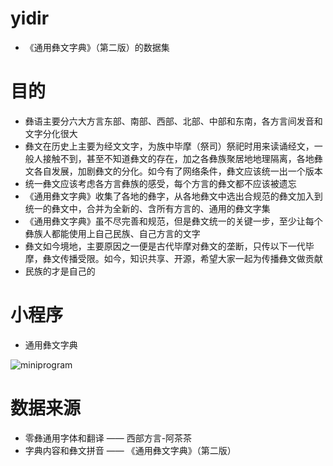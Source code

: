 # yidir
- 《通用彝文字典》（第二版）的数据集
# 目的
- 彝语主要分六大方言东部、南部、西部、北部、中部和东南，各方言间发音和文字分化很大
- 彝文在历史上主要为经文文字，为族中毕摩（祭司）祭祀时用来读诵经文，一般人接触不到，甚至不知道彝文的存在，加之各彝族聚居地地理隔离，各地彝文各自发展，加剧彝文的分化。如今有了网络条件，彝文应该统一出一个版本
- 统一彝文应该考虑各方言彝族的感受，每个方言的彝文都不应该被遗忘
- 《通用彝文字典》收集了各地的彝字，从各地彝文中选出合规范的彝文加入到统一的彝文中，合并为全新的、含所有方言的、通用的彝文字集
- 《通用彝文字典》虽不尽完善和规范，但是彝文统一的关键一步，至少让每个彝族人都能使用上自己民族、自己方言的文字
- 彝文如今境地，主要原因之一便是古代毕摩对彝文的垄断，只传以下一代毕摩，彝文传播受限。如今，知识共享、开源，希望大家一起为传播彝文做贡献
- 民族的才是自己的
# 小程序
- 通用彝文字典

![miniprogram](https://user-images.githubusercontent.com/55614027/217173591-9e1f8544-b414-4d1c-a7e7-5b4c2031046e.png)

# 数据来源
- 零彝通用字体和翻译 —— 西部方言-阿茶茶
- 字典内容和彝文拼音 —— 《通用彝文字典》（第二版）
